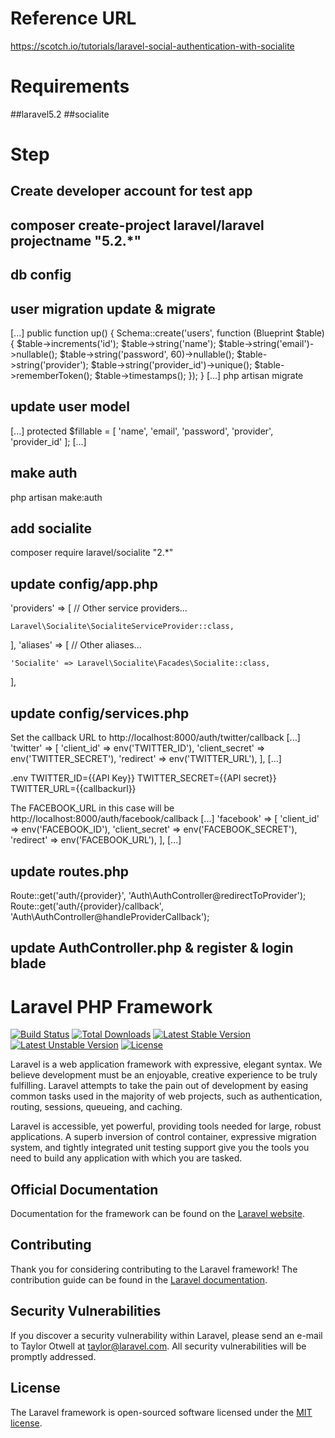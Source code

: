 # Reference URL

https://scotch.io/tutorials/laravel-social-authentication-with-socialite

# Requirements

##laravel5.2
##socialite

# Step
## Create developer account for test app
## composer create-project laravel/laravel projectname "5.2.*"
## db config
## user migration update & migrate
[...]
public function up()
    {
        Schema::create('users', function (Blueprint $table) {
            $table->increments('id');
            $table->string('name');
            $table->string('email')->nullable();
            $table->string('password', 60)->nullable();
            $table->string('provider');
            $table->string('provider_id')->unique();
            $table->rememberToken();
            $table->timestamps();
        });
    }
[...]
php artisan migrate

## update user model
[...]
protected $fillable = [
        'name', 'email', 'password', 'provider', 'provider_id'
    ];
[...]

## make auth
php artisan make:auth

## add socialite
composer require laravel/socialite "2.*"

## update config/app.php
'providers' => [
    // Other service providers...

    Laravel\Socialite\SocialiteServiceProvider::class,
],
'aliases' => [
    // Other aliases...

    'Socialite' => Laravel\Socialite\Facades\Socialite::class,
],

## update config/services.php
Set the callback URL to http://localhost:8000/auth/twitter/callback
[...]
'twitter' => [
        'client_id'     => env('TWITTER_ID'),
        'client_secret' => env('TWITTER_SECRET'),
        'redirect'      => env('TWITTER_URL'),
    ],
[...]

.env
TWITTER_ID={{API Key}}
TWITTER_SECRET={{API secret}}
TWITTER_URL={{callbackurl}}

The FACEBOOK_URL in this case will be http://localhost:8000/auth/facebook/callback
[...]
'facebook' => [
        'client_id'     => env('FACEBOOK_ID'),
        'client_secret' => env('FACEBOOK_SECRET'),
        'redirect'      => env('FACEBOOK_URL'),
    ],
[...]

## update routes.php
Route::get('auth/{provider}', 'Auth\AuthController@redirectToProvider');
Route::get('auth/{provider}/callback', 'Auth\AuthController@handleProviderCallback');

## update AuthController.php & register & login blade

# Laravel PHP Framework

[![Build Status](https://travis-ci.org/laravel/framework.svg)](https://travis-ci.org/laravel/framework)
[![Total Downloads](https://poser.pugx.org/laravel/framework/d/total.svg)](https://packagist.org/packages/laravel/framework)
[![Latest Stable Version](https://poser.pugx.org/laravel/framework/v/stable.svg)](https://packagist.org/packages/laravel/framework)
[![Latest Unstable Version](https://poser.pugx.org/laravel/framework/v/unstable.svg)](https://packagist.org/packages/laravel/framework)
[![License](https://poser.pugx.org/laravel/framework/license.svg)](https://packagist.org/packages/laravel/framework)

Laravel is a web application framework with expressive, elegant syntax. We believe development must be an enjoyable, creative experience to be truly fulfilling. Laravel attempts to take the pain out of development by easing common tasks used in the majority of web projects, such as authentication, routing, sessions, queueing, and caching.

Laravel is accessible, yet powerful, providing tools needed for large, robust applications. A superb inversion of control container, expressive migration system, and tightly integrated unit testing support give you the tools you need to build any application with which you are tasked.

## Official Documentation

Documentation for the framework can be found on the [Laravel website](http://laravel.com/docs).

## Contributing

Thank you for considering contributing to the Laravel framework! The contribution guide can be found in the [Laravel documentation](http://laravel.com/docs/contributions).

## Security Vulnerabilities

If you discover a security vulnerability within Laravel, please send an e-mail to Taylor Otwell at taylor@laravel.com. All security vulnerabilities will be promptly addressed.

## License

The Laravel framework is open-sourced software licensed under the [MIT license](http://opensource.org/licenses/MIT).

